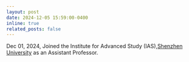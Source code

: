 ```yaml
---
layout: post
date: 2024-12-05 15:59:00-0400
inline: true
related_posts: false
---
```


Dec 01, 2024, Joined the Institute for Advanced Study (IAS),[Shenzhen University](https://ias.szu.edu.cn/en/People/Faculty.htm) as an Assistant Professor. 

